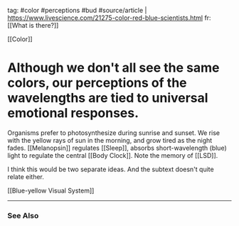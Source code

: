 tag: #color #perceptions #bud
#source/article | https://www.livescience.com/21275-color-red-blue-scientists.html
fr: [[What is there?]]

[[Color]]

# Although we don't all see the same colors, our perceptions of the wavelengths are tied to universal emotional responses.

Organisms prefer to photosynthesize during sunrise and sunset. We rise with the yellow rays of sun in the morning, and grow tired as the night fades. [[Melanopsin]] regulates [[Sleep]], absorbs short-wavelength (blue) light to regulate the central [[Body Clock]]. Note the memory of [[LSD]].

I think this would be two separate ideas. And the subtext doesn't quite relate either. 

[[Blue-yellow Visual System]]

----
### See Also 

